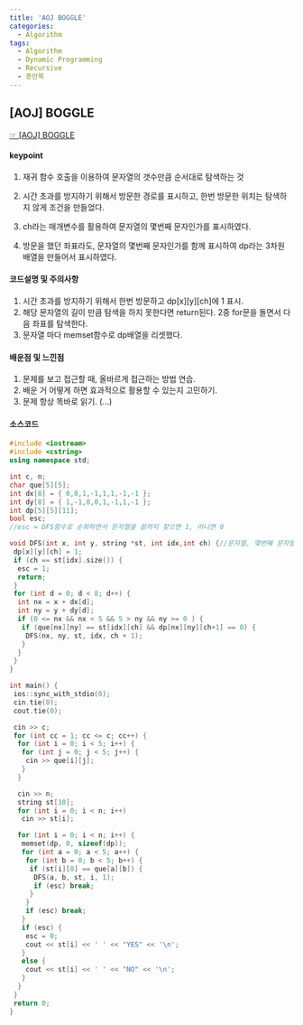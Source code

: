 ```yaml
---
title: 'AOJ BOGGLE'
categories:
  - Algorithm
tags:
  - Algorithm
  - Dynamic Programming
  - Recursive
  - 종만북
---
```


## [AOJ] BOGGLE

[☞ [AOJ] BOGGLE](https://www.algospot.com/judge/problem/read/BOGGLE)

#### keypoint

1. 재귀 함수 호출을 이용하여 문자열의 갯수만큼 순서대로 탐색하는 것
2. 시간 초과를 방지하기 위해서 방문한 경로를 표시하고, 한번 방문한 위치는 탐색하지 않게 조건을 만들었다.

3. ch라는 매개변수를 활용하여 문자열의 몇번째 문자인가를 표시하였다.
4. 방문을 했던 좌표라도, 문자열의 몇번째 문자인가를 함께 표시하여 dp라는 3차원 배열을 만들어서 표시하였다.

#### 코드설명 및 주의사항

1. 시간 초과를 방지하기 위해서 한번 방문하고 dp[x][y][ch]에 1 표시.
2. 해당 문자열의 길이 만큼 탐색을 하지 못한다면 return된다. 2중 for문을 돌면서 다음 좌표를 탐색한다.
3. 문자열 마다 memset함수로 dp배열을 리셋했다.

#### 배운점 및 느낀점

1. 문제를 보고 접근할 때, 올바르게 접근하는 방법 연습.
2. 배운 거 어떻게 하면 효과적으로 활용할 수 있는지 고민하기.
3. 문제 항상 똑바로 읽기. (...)

#### 소스코드

```cpp
#include <iostream>
#include <cstring>
using namespace std;

int c, n;
char que[5][5];
int dx[8] = { 0,0,1,-1,1,1,-1,-1 };
int dy[8] = { 1,-1,0,0,1,-1,1,-1 };
int dp[5][5][11];
bool esc;
//esc = DFS함수로 순회하면서 문자열을 끝까지 찾으면 1, 아니면 0

void DFS(int x, int y, string *st, int idx,int ch) {//문자열, 몇번째 문자열, 몇번째 문자
 dp[x][y][ch] = 1;
 if (ch == st[idx].size()) {
  esc = 1;
  return;
 }
 for (int d = 0; d < 8; d++) {
  int nx = x + dx[d];
  int ny = y + dy[d];
  if (0 <= nx && nx < 5 && 5 > ny && ny >= 0 ) {
   if (que[nx][ny] == st[idx][ch] && dp[nx][ny][ch+1] == 0) {
    DFS(nx, ny, st, idx, ch + 1);
   }
  }
 }
}

int main() {
 ios::sync_with_stdio(0);
 cin.tie(0);
 cout.tie(0);

 cin >> c;
 for (int cc = 1; cc <= c; cc++) {
  for (int i = 0; i < 5; i++) {
   for (int j = 0; j < 5; j++) {
    cin >> que[i][j];
   }
  }

  cin >> n;
  string st[10];
  for (int i = 0; i < n; i++)
   cin >> st[i];

  for (int i = 0; i < n; i++) {
   memset(dp, 0, sizeof(dp));
   for (int a = 0; a < 5; a++) {
    for (int b = 0; b < 5; b++) {
     if (st[i][0] == que[a][b]) {
      DFS(a, b, st, i, 1);
      if (esc) break;
     }
    }
    if (esc) break;
   }
   if (esc) {
    esc = 0;
    cout << st[i] << ' ' << "YES" << '\n';
   }
   else {
    cout << st[i] << ' ' << "NO" << '\n';
   }
  }
 }
 return 0;
}
```
